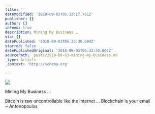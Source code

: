 ```yaml
---
title: ''
dateModified: '2018-09-03T06:33:17.761Z'
publisher: {}
author: []
inFeed: true
description: Mining My Business …
via: {}
datePublished: '2018-09-03T06:33:30.604Z'
starred: false
datePublishedOriginal: '2018-09-03T06:33:30.604Z'
sourcePath: _posts/2018-09-03-mining-my-business.md
_type: Article
_context: 'http://schema.org'

---
```

![](https://the-grid-user-content.s3-us-west-2.amazonaws.com/f0ef795d-9822-4833-9fce-05968cbd238d.jpg)

Mining My Business ...

Bitcoin is raw uncontrollable like the internet ... Blockchain is your email   
~ Antonopoulos